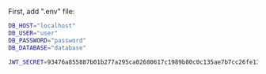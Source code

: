First, add ".env" file:

```bash
DB_HOST="localhost"
DB_USER="user"
DB_PASSWORD="password"
DB_DATABASE="database"

JWT_SECRET=93476a855887b01b277a295ca02680617c1989b80c0c135ae7b7cc26fe136646c
```
